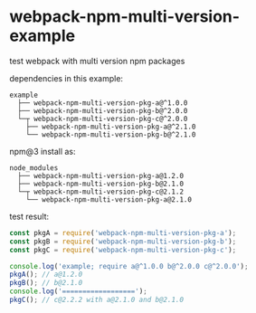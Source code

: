 # webpack-npm-multi-version-example
test webpack with multi version npm packages

dependencies in this example:

```
example
  ├── webpack-npm-multi-version-pkg-a@^1.0.0
  ├── webpack-npm-multi-version-pkg-b@^2.0.0
  └─┬ webpack-npm-multi-version-pkg-c@^2.0.0
    ├── webpack-npm-multi-version-pkg-a@^2.1.0
    └── webpack-npm-multi-version-pkg-b@^2.1.0
```

npm@3 install as:

```
node_modules
  ├── webpack-npm-multi-version-pkg-a@1.2.0
  ├── webpack-npm-multi-version-pkg-b@2.1.0
  └─┬ webpack-npm-multi-version-pkg-c@2.1.2
    └── webpack-npm-multi-version-pkg-a@2.1.0
```

test result:

```js
const pkgA = require('webpack-npm-multi-version-pkg-a');
const pkgB = require('webpack-npm-multi-version-pkg-b');
const pkgC = require('webpack-npm-multi-version-pkg-c');

console.log('example; require a@^1.0.0 b@^2.0.0 c@^2.0.0');
pkgA(); // a@1.2.0
pkgB(); // b@2.1.0
console.log('==================');
pkgC(); // c@2.2.2 with a@2.1.0 and b@2.1.0
```

